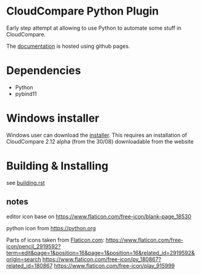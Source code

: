 # CloudCompare Python Plugin

Early step attempt at allowing to use Python to automate some stuff in CloudCompare.

The [documentation](https://tmontaigu.github.io/CloudCompare-PythonPlugin/index.html)
is hosted using github pages.

# Dependencies

 - Python
 - pybind11

# Windows installer

Windows user can download the [installer](https://u.pcloud.link/publink/show?code=XZjJbdXZYEGTg7gcFAum74E8OPDlEBFQivUk).
This requires an installation of CloudCompare 2.12 alpha (from the 30/08) downloadable from the website

# Building & Installing

see [building.rst](docs/building.rst)


## notes
editor icon base on https://www.flaticon.com/free-icon/blank-page_18530

python icon from https://python.org

Parts of icons taken from [Flaticon.com](www.flaticon.com):
https://www.flaticon.com/free-icon/pencil_2919592?term=edit&page=1&position=16&page=1&position=16&related_id=2919592&origin=search
https://www.flaticon.com/free-icon/py_180867?related_id=180867
https://www.flaticon.com/free-icon/play_915999
